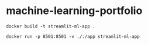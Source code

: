 # machine-learning-portfolio

`docker build -t streamlit-ml-app .`

`docker run -p 8501:8501 -v ./:/app streamlit-ml-app`

